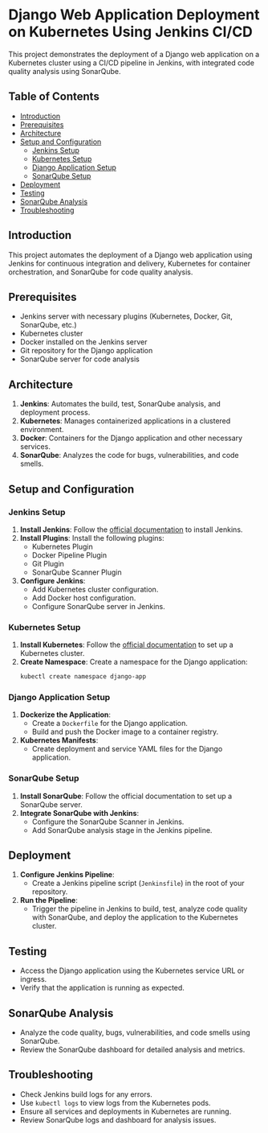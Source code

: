 # Django Web Application Deployment on Kubernetes Using Jenkins CI/CD

This project demonstrates the deployment of a Django web application on a Kubernetes cluster using a CI/CD pipeline in Jenkins, with integrated code quality analysis using SonarQube.

## Table of Contents

- [Introduction](#introduction)
- [Prerequisites](#prerequisites)
- [Architecture](#architecture)
- [Setup and Configuration](#setup-and-configuration)
  - [Jenkins Setup](#jenkins-setup)
  - [Kubernetes Setup](#kubernetes-setup)
  - [Django Application Setup](#django-application-setup)
  - [SonarQube Setup](#sonarqube-setup)
- [Deployment](#deployment)
- [Testing](#testing)
- [SonarQube Analysis](#sonarqube-analysis)
- [Troubleshooting](#troubleshooting)

## Introduction

This project automates the deployment of a Django web application using Jenkins for continuous integration and delivery, Kubernetes for container orchestration, and SonarQube for code quality analysis.

## Prerequisites

- Jenkins server with necessary plugins (Kubernetes, Docker, Git, SonarQube, etc.)
- Kubernetes cluster
- Docker installed on the Jenkins server
- Git repository for the Django application
- SonarQube server for code analysis

## Architecture

1. **Jenkins**: Automates the build, test, SonarQube analysis, and deployment process.
2. **Kubernetes**: Manages containerized applications in a clustered environment.
3. **Docker**: Containers for the Django application and other necessary services.
4. **SonarQube**: Analyzes the code for bugs, vulnerabilities, and code smells.

## Setup and Configuration

### Jenkins Setup

1. **Install Jenkins**: Follow the [official documentation](https://www.jenkins.io/doc/book/installing/) to install Jenkins.
2. **Install Plugins**: Install the following plugins:
   - Kubernetes Plugin
   - Docker Pipeline Plugin
   - Git Plugin
   - SonarQube Scanner Plugin
3. **Configure Jenkins**: 
   - Add Kubernetes cluster configuration.
   - Add Docker host configuration.
   - Configure SonarQube server in Jenkins.

### Kubernetes Setup

1. **Install Kubernetes**: Follow the [official documentation](https://kubernetes.io/docs/setup/) to set up a Kubernetes cluster.
2. **Create Namespace**: Create a namespace for the Django application:
   ```sh
   kubectl create namespace django-app

### Django Application Setup

1.  **Dockerize the Application**:
    -   Create a `Dockerfile` for the Django application.
    -   Build and push the Docker image to a container registry.
2.  **Kubernetes Manifests**:
    -   Create deployment and service YAML files for the Django application.

### SonarQube Setup

1.  **Install SonarQube**: Follow the official documentation to set up a SonarQube server.
2.  **Integrate SonarQube with Jenkins**:
    -   Configure the SonarQube Scanner in Jenkins.
    -   Add SonarQube analysis stage in the Jenkins pipeline.

## Deployment

1.  **Configure Jenkins Pipeline**:
    -   Create a Jenkins pipeline script (`Jenkinsfile`) in the root of your repository.
2.  **Run the Pipeline**:
    -   Trigger the pipeline in Jenkins to build, test, analyze code quality with SonarQube, and deploy the application to the Kubernetes cluster.

## Testing

-   Access the Django application using the Kubernetes service URL or ingress.
-   Verify that the application is running as expected.

## SonarQube Analysis

-   Analyze the code quality, bugs, vulnerabilities, and code smells using SonarQube.
-   Review the SonarQube dashboard for detailed analysis and metrics.

## Troubleshooting

-   Check Jenkins build logs for any errors.
-   Use `kubectl logs` to view logs from the Kubernetes pods.
-   Ensure all services and deployments in Kubernetes are running.
-   Review SonarQube logs and dashboard for analysis issues.

